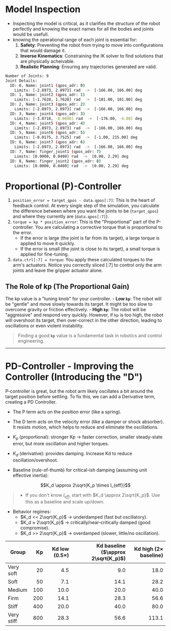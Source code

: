 # Model Inspection
- Inspecting the model is critical, as it clarifies the structure of the robot perfectly and knowing the exact names for all the bodies and joints would be usefull.
- knowing the operational range of each joint is essential for:
    1. **Safety**: Preventing the robot from trying to move into configurations that would damage it.
    2. **Inverse Kinematics**: Constraining the IK solver to find solutions that are physically acheivable.
    3. **Realistic Planning**: Ensuring any trajectories generated are valid.

```bash
Number of Joints: 9
Joint Details:
  ID: 0, Name: joint1 (qpos_adr: 0)
    Limits: [-2.8973, 2.8973] rad  ->  [-166.00, 166.00] deg
  ID: 1, Name: joint2 (qpos_adr: 1)
    Limits: [-1.7628, 1.7628] rad  ->  [-101.00, 101.00] deg
  ID: 2, Name: joint3 (qpos_adr: 2)
    Limits: [-2.8973, 2.8973] rad  ->  [-166.00, 166.00] deg
  ID: 3, Name: joint4 (qpos_adr: 3)
    Limits: [-3.0718, -0.0698] rad  ->  [-176.00, -4.00] deg
  ID: 4, Name: joint5 (qpos_adr: 4)
    Limits: [-2.8973, 2.8973] rad  ->  [-166.00, 166.00] deg
  ID: 5, Name: joint6 (qpos_adr: 5)
    Limits: [-0.0175, 3.7525] rad  ->  [-1.00, 215.00] deg
  ID: 6, Name: joint7 (qpos_adr: 6)
    Limits: [-2.8973, 2.8973] rad  ->  [-166.00, 166.00] deg
  ID: 7, Name: finger_joint1 (qpos_adr: 7)
    Limits: [0.0000, 0.0400] rad  ->  [0.00, 2.29] deg
  ID: 8, Name: finger_joint2 (qpos_adr: 8)
    Limits: [0.0000, 0.0400] rad  ->  [0.00, 2.29] deg
```

# Proportional (P)-Controller
1. `position_error = target_qpos - data.qpos[:7]`: This is the heart of feedback control. At every single step of the simulation, you calculate the difference between where you want the joints to be (`target_qpos`) and where they currently are (`data.qpos[:7]`).
2. `torque = kp * position_error`: This is the "Proportional" part of the P-controller. You are calculating a corrective torque that is proportional to the error.
    - If the error is large (the joint is far from its target), a large torque is applied to move it quickly.
    - If the error is small (the joint is close to its target), a small torque is applied for fine-tuning.
3. `data.ctrl[:7] = torque`: You apply these calculated torques to the arm's actuators. Notice you correctly sliced [:7] to control only the arm joints and leave the gripper actuator alone.

## The Role of kp (The Proportional Gain)
The kp value is a "tuning knob" for your controller.
    - **Low `kp`**: The robot will be "gentle" and move slowly towards its target. It might be too slow to overcome gravity or friction effectively.
    - **High `kp`**: The robot will be "aggressive" and respond very quickly. However, if `kp` is too high, the robot will overshoot its target, then over-correct in the other direction, leading to oscillations or even violent instability.

> Finding a good **`kp`** value is a fundamental task in robotics and control engineering.

---

# PD-Controller - Improving the Controller (Introducing the "D")
P-controller is great, but the robot arm likely oscillates a bit around the target position before settling. To fix this, we can add a Derivative term, creating a PD Controller.
- The P term acts on the position error (like a spring).
- The D term acts on the velocity error (like a damper or shock absorber). It resists motion, which helps to reduce and eliminate the oscillations.

- $K_p$ (proportional): stronger Kp → faster correction, smaller steady-state error, but more oscillation and higher torques.
- $K_d$ (derivative): provides damping. Increase Kd to reduce oscillation/overshoot.
- Baseline (rule-of-thumb) for critical-ish damping (assuming unit effective inertia):
```math
K_d \approx 2\sqrt{K_p \times I_{eff}}
```
> - If you don't know $I_{eff}$, start with $K_d \approx 2\sqrt{K_p}$. Use this as a baseline and scale up/down.

- Behavior regimes:
    - $K_d << 2\sqrt{K_p}$ → underdamped (fast but oscillatory).
    - $K_d ≈ 2\sqrt{K_p}$  → critically/near-critically damped (good compromise).
    - $K_d >> 2\sqrt{K_p}$ → overdamped (slower, little/no oscillation).

| Group      |  Kp | Kd low ($0.5\times$) | Kd baseline ($\approx 2\sqrt{K_p}$) | Kd high ($2 \times$ baseline) |
| ---------- | --: | ------------: | ------------------: | --------------------: |
| Very soft  |  20 |           4.5 |                 9.0 |                  18.0 |
| Soft       |  50 |           7.1 |                14.1 |                  28.2 |
| Medium     | 100 |          10.0 |                20.0 |                  40.0 |
| Firm       | 200 |          14.1 |                28.3 |                  56.6 |
| Stiff      | 400 |          20.0 |                40.0 |                  80.0 |
| Very stiff | 800 |          28.3 |                56.6 |                 113.1 |
